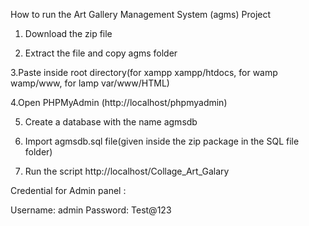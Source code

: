 How to run the Art Gallery Management System (agms) Project
1. Download the zip file

2. Extract the file and copy agms folder

3.Paste inside root directory(for xampp xampp/htdocs, for wamp wamp/www, for lamp var/www/HTML)

4.Open PHPMyAdmin (http://localhost/phpmyadmin)

5. Create a database with the name agmsdb

6. Import agmsdb.sql file(given inside the zip package in the SQL file folder)

7. Run the script http://localhost/Collage_Art_Galary


Credential for Admin panel :

Username: admin
Password: Test@123

